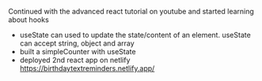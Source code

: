 Continued with the advanced react tutorial on youtube and started learning about hooks

- useState can used to update the state/content of an element. useState can accept string, object and array
- built a simpleCounter with useState
- deployed 2nd react app on netlify https://birthdaytextreminders.netlify.app/
